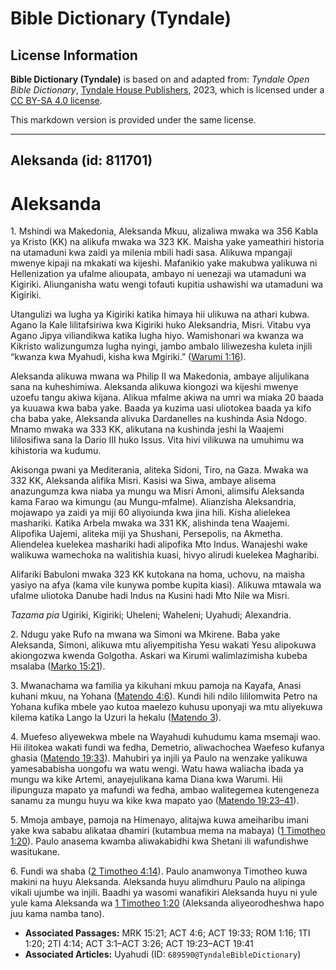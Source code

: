 # Bible Dictionary (Tyndale)

## License Information

**Bible Dictionary (Tyndale)** is based on and adapted from: _Tyndale Open Bible Dictionary_, [Tyndale House Publishers](https://tyndaleopenresources.com/), 2023, which is licensed under a [CC BY-SA 4.0 license](https://creativecommons.org/licenses/by-sa/4.0/legalcode.en).

This markdown version is provided under the same license.



--------------------------------

## Aleksanda (id: 811701)

Aleksanda
=========

1\. Mshindi wa Makedonia, Aleksanda Mkuu, alizaliwa mwaka wa 356 Kabla ya Kristo (KK) na alikufa mwaka wa 323 KK. Maisha yake yameathiri historia na utamaduni kwa zaidi ya milenia mbili hadi sasa. Alikuwa mpangaji mwenye kipaji na mkakati wa kijeshi. Mafanikio yake makubwa yalikuwa ni Hellenization ya ufalme alioupata, ambayo ni uenezaji wa utamaduni wa Kigiriki. Aliunganisha watu wengi tofauti kupitia ushawishi wa utamaduni wa Kigiriki.

Utangulizi wa lugha ya Kigiriki katika himaya hii ulikuwa na athari kubwa. Agano la Kale lilitafsiriwa kwa Kigiriki huko Aleksandria, Misri. Vitabu vya Agano Jipya viliandikwa katika lugha hiyo. Wamishonari wa kwanza wa Kikristo walizungumza lugha nyingi, jambo ambalo liliwezesha kuleta injili “kwanza kwa Myahudi, kisha kwa Mgiriki.” ([Warumi 1:16](https://ref.ly/Rom1:16)).

Aleksanda alikuwa mwana wa Philip II wa Makedonia, ambaye alijulikana sana na kuheshimiwa. Aleksanda alikuwa kiongozi wa kijeshi mwenye uzoefu tangu akiwa kijana. Alikua mfalme akiwa na umri wa miaka 20 baada ya kuuawa kwa baba yake. Baada ya kuzima uasi uliotokea baada ya kifo cha baba yake, Aleksanda alivuka Dardanelles na kushinda Asia Ndogo. Mnamo mwaka wa 333 KK, alikutana na kushinda jeshi la Waajemi lililosifiwa sana la Dario III huko Issus. Vita hivi vilikuwa na umuhimu wa kihistoria wa kudumu.

Akisonga pwani ya Mediterania, aliteka Sidoni, Tiro, na Gaza. Mwaka wa 332 KK, Aleksanda alifika Misri. Kasisi wa Siwa, ambaye alisema anazungumza kwa niaba ya mungu wa Misri Amoni, alimsifu Aleksanda kama Farao wa kimungu (au Mungu\-mfalme). Alianzisha Aleksandria, mojawapo ya zaidi ya miji 60 aliyoiunda kwa jina hili. Kisha alielekea mashariki. Katika Arbela mwaka wa 331 KK, alishinda tena Waajemi. Alipofika Uajemi, aliteka miji ya Shushani, Persepolis, na Akmetha. Aliendelea kuelekea mashariki hadi alipofika Mto Indus. Wanajeshi wake walikuwa wamechoka na walitishia kuasi, hivyo alirudi kuelekea Magharibi.

Alifariki Babuloni mwaka 323 KK kutokana na homa, uchovu, na maisha yasiyo na afya (kama vile kunywa pombe kupita kiasi). Alikuwa mtawala wa ufalme uliotoka Danube hadi Indus na Kusini hadi Mto Nile wa Misri.

*Tazama pia* Ugiriki, Kigiriki; Uheleni; Waheleni; Uyahudi; Alexandria.

2\. Ndugu yake Rufo na mwana wa Simoni wa Mkirene. Baba yake Aleksanda, Simoni, alikuwa mtu aliyempitisha Yesu wakati Yesu alipokuwa akiongozwa kwenda Golgotha. Askari wa Kirumi walimlazimisha kubeba msalaba ([Marko 15:21](https://ref.ly/Mark15:21)).

3\. Mwanachama wa familia ya kikuhani mkuu pamoja na Kayafa, Anasi kuhani mkuu, na Yohana ([Matendo 4:6](https://ref.ly/Acts4:6)). Kundi hili ndilo lililomwita Petro na Yohana kufika mbele yao kutoa maelezo kuhusu uponyaji wa mtu aliyekuwa kilema katika Lango la Uzuri la hekalu ([Matendo 3](https://ref.ly/Acts3:1-Acts3:26)).

4\. Muefeso aliyewekwa mbele na Wayahudi kuhudumu kama msemaji wao. Hii ilitokea wakati fundi wa fedha, Demetrio, aliwachochea Waefeso kufanya ghasia ([Matendo 19:33](https://ref.ly/Acts19:33)). Mahubiri ya injili ya Paulo na wenzake yalikuwa yamesababisha uongofu wa watu wengi. Watu hawa waliacha ibada ya mungu wa kike Artemi, anayejulikana kama Diana kwa Warumi. Hii ilipunguza mapato ya mafundi wa fedha, ambao walitegemea kutengeneza sanamu za mungu huyu wa kike kwa mapato yao ([Matendo 19:23–41](https://ref.ly/Acts19:23-Acts19:41)).

5\. Mmoja ambaye, pamoja na Himenayo, alitajwa kuwa ameiharibu imani yake kwa sababu alikataa dhamiri (kutambua mema na mabaya) ([1 Timotheo 1:20](https://ref.ly/1Tim1:20)). Paulo anasema kwamba aliwakabidhi kwa Shetani ili wafundishwe wasitukane.

6\. Fundi wa shaba ([2 Timotheo 4:14](https://ref.ly/2Tim4:14)). Paulo anamwonya Timotheo kuwa makini na huyu Aleksanda. Aleksanda huyu alimdhuru Paulo na alipinga vikali ujumbe wa injili. Baadhi ya wasomi wanafikiri Aleksanda huyu ni yule yule kama Aleksanda wa [1 Timotheo 1:20](https://ref.ly/1Tim1:20) (Aleksanda aliyeorodheshwa hapo juu kama namba tano).

* **Associated Passages:** MRK 15:21; ACT 4:6; ACT 19:33; ROM 1:16; 1TI 1:20; 2TI 4:14; ACT 3:1–ACT 3:26; ACT 19:23–ACT 19:41
* **Associated Articles:** Uyahudi (ID: `689590@TyndaleBibleDictionary`)

